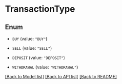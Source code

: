 # TransactionType

## Enum


* `BUY` (value: `"BUY"`)

* `SELL` (value: `"SELL"`)

* `DEPOSIT` (value: `"DEPOSIT"`)

* `WITHDRAWAL` (value: `"WITHDRAWAL"`)


[[Back to Model list]](../README.md#documentation-for-models) [[Back to API list]](../README.md#documentation-for-api-endpoints) [[Back to README]](../README.md)


